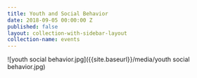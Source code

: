 ```yaml
---
title: Youth and Social Behavior
date: 2018-09-05 00:00:00 Z
published: false
layout: collection-with-sidebar-layout
collection-name: events
---
```


![youth social behavior.jpg]({{site.baseurl}}/media/youth social behavior.jpg)

